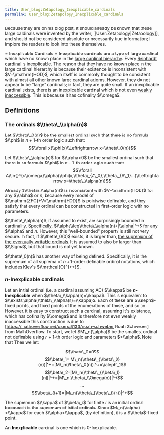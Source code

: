 ```yaml
---
title: User_blog:Zetapology_Inexplicable_cardinals
permalink: User_blog:Zetapology_Inexplicable_cardinals
---
```



Because they are on his blog post, it should already be known that these large cardinals were invented by the writer, [[User:Zetapology|Zetapology]], and should not be considered absolute or necessarily true information; I implore the readers to look into these themselves.

= Inexplicable Cardinals =
Inexplicable cardinals are a type of large cardinal which have no known place in the [large cardinal hierarchy](Upper_attic "Upper attic"). Every [Reinhardt cardinal](Reinhardt "Reinhardt") is inexplicable. The reason that they have no known place in the large cardinal hierarchy is because their existence is inconsistent with $V=\\mathrm{HOD}$, which itself is commonly thought to be consistent with almost all other known large cardinal axioms. However, they do not appear to be "large" cardinals; in fact, they are quite small. If an inexplicable cardinal exists, there is an inexplicable cardinal which is not even [weakly inaccessible](Weakly_inaccessible "Weakly inaccessible"). This is because it has cofinality $\\omega$.

## Definitions

### The ordinals $\\theta\_\\alpha(n)$

Let $\\theta\_0(n)$ be the smallest ordinal such that there is no formula $\\phi$ in $n+1$-th order logic such that:
$$\\forall x(\\phi(x)\\Leftrightarrow x=\\theta\_0(n))$$

Let $\\theta\_\\alpha(n)$ for $\\alpha>0$ be the smallest ordinal such that there is no formula $\\phi$ in $n+1$-th order logic such that:
$$\\forall A\\in{}^{<\\omega}\\alpha(\\phi(x,\\theta\_{A\_0},\\theta\_{A\_1}...)\\Leftrightarrow x=\\theta\_\\alpha(n))$$

Already $\\theta\_\\alpha(n)$ is inconsistent with $V=\\mathrm{HOD}$ for any $\\alpha$ or $n$, because every model of $\\mathrm{ZFC}+V=\\mathrm{HOD}$ is pointwise definable, and they satisfy that every ordinal can be constructed in first-order logic with no parameters.

$\\theta\_\\alpha(n)$, if assumed to exist, are surprisingly bounded in cardinality. Specifically, $\\alpha\\leq\\theta\_\\alpha(n)<|\\alpha|^+$ for any $\\alpha$ and $n$. However, this "well-bounded" property is still not very secure. In fact, if $\\theta\_0(0)$ exists, it is larger than, [the supremum of the eventually writable ordinals](Infinite_time_Turing_machines "Infinite time Turing machines"). It is assumed to also be larger than $\\Sigma$, but that bound is not yet known.

$\\theta\_0(n)$ has another way of being defined. Specifically, it is the supremum of all suprema of $n+1$-order definable ordinal notations, which includes Klev's $\\mathcal{O}^{++}$.

### $n$-Inexplicable cardinals

Let an initial ordinal (i.e. a cardinal assuming AC) $\\kappa$ be **$n$-Inexplicable** when $\\theta\_\\kappa(n)=\\kappa$. This is equivalent to $\\exists\\alpha(\\theta\_\\alpha(n)=\\kappa)$. Each of these are $\\aleph$-fixed points, and fixed points of the enumerations of those, and so on. However, it is easy to construct such a cardinal, assuming it's existence, which has cofinality $\\omega$ and is therefore not even weakly inaccessible this construction is due to [https://mathoverflow.net/users/8133/noah-schweber Noah Schweber] from MathOverflow. To start, we let $M\_n(\\alpha)$ be the smallest ordinal not definable using $n+1$-th order logic and parameters $<\\alpha$. Note that Then we let:

$$\\beta\_0=0$$
$$\\beta\_1=|M\_n(\\theta\_{\\beta\_0}(n))|^+=|M\_n(\\theta\_0(n))|^+=\\aleph\_1$$
$$\\beta\_2=|M\_n(\\theta\_{\\beta\_1}(n))|^+=|M\_n(\\theta\_\\Omega(n))|^+$$
$$...$$
$$\\beta\_{i+1}=|M\_n(\\theta\_{\\beta\_i}(n))|^+$$

The supremum $\\kappa$ of $\\beta\_i$ for finite $i$ is an initial ordinal because it is the supremum of initial ordinals. Since $M\_n(\\alpha)<\\kappa$ for each $\\alpha<\\kappa$, (by definition), it is a $\\theta$-fixed point.

An **Inexplicable** cardinal is one which is 0-Inexplicable.